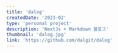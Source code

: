 ```yaml
---
title: 'dalog'
createdDate: '2023-02'
type: 'personal project'
description: 'NextJs + Markdown 블로그'
thumbnail: 'dalog.jpg'
link: 'https://github.com/dalgit/dalog'
---
```

